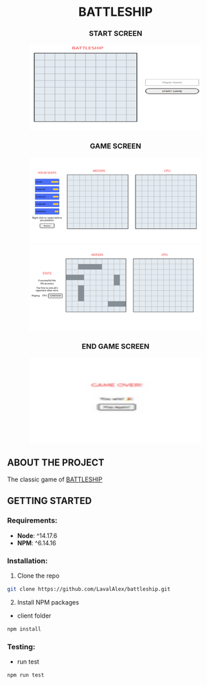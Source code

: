 

<div align="center">
  <h1 align="center">BATTLESHIP</h1>
</div>



<div align="center">
  <h3>START SCREEN</h3>
  <img src="img/start.png" alt="Logo" width="400" height="200">
</div>  



<div align="center">
  <h3>GAME SCREEN</h3>

<img    src="img/game.png" alt="Logo" width="400" height="200">
  <img  src="img/game-ship.png" alt="Logo" width="400" height="200">
</div  >

<div align="center">
  <h3>END GAME SCREEN</h3>

<img    src="img/game-over.png" alt="Logo" width="400" height="200">

</div  >



 



<!-- ABOUT THE PROJECT -->

## ABOUT THE PROJECT 
The classic game of  <a href="https://en.wikipedia.org/wiki/Battleship_(game)">BATTLESHIP  </a>




<!-- GETTING STARTED -->
## GETTING STARTED  



### Requirements:

 * __Node__: ^14.17.6
 * __NPM__: ^6.14.16 
 

### Installation:

1. Clone the repo


```sh
git clone https://github.com/LavalAlex/battleship.git
```


2. Install NPM packages

* client folder

```sh
npm install
```


### Testing:

  * run test

```sh
npm run test
```
